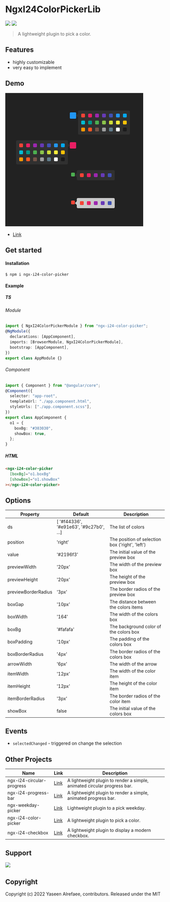 # NgxI24ColorPickerLib

[![](https://img.shields.io/npm/v/ngx-i24-color-picker)](https://www.npmjs.com/package/ngx-i24-color-picker)
[![](https://img.shields.io/npm/l/ngx-i24-color-picker)](https://www.npmjs.com/package/ngx-i24-color-picker)
> A lightweight plugin to pick a color.

## Features

- highly customizable
- very easy to implement

## Demo

[![](https://raw.githubusercontent.com/yasref/ngx-i24-color-picker-lib/master/projects/demo/images/ngx-i24-color-picker.PNG)](https://stackblitz.com/edit/ngx-i24-color-picker-demo)

- [Link](https://stackblitz.com/edit/ngx-i24-color-picker-demo)

## Get started

#### Installation

```
$ npm i ngx-i24-color-picker
```

#### Example

##### TS

###### Module

```typescript
import { NgxI24ColorPickerModule } from "ngx-i24-color-picker";
@NgModule({
  declarations: [AppComponent],
  imports: [BrowserModule, NgxI24ColorPickerModule],
  bootstrap: [AppComponent],
})
export class AppModule {}
```

###### Component

```typescript
import { Component } from "@angular/core";
@Component({
  selector: "app-root",
  templateUrl: "./app.component.html",
  styleUrls: ["./app.component.scss"],
})
export class AppComponent {
  o1 = {
    boxBg: "#303030",
    showBox: true,
  };
}
```

##### HTML

```html
<ngx-i24-color-picker
  [boxBg]="o1.boxBg"
  [showBox]="o1.showBox"
></ngx-i24-color-picker>
```

## Options

| Property            | Default                                 | Description                                     |
| ------------------- | --------------------------------------- | ----------------------------------------------- |
| ds                  | [ '#f44336', '#e91e63', '#9c27b0', ...] | The list of colors                              |
| position            | 'right'                                 | The position of selection box ('right', 'left') |
| value               | '#2196f3'                               | The initial value of the preview box            |
| previewWidth        | '20px'                                  | The width of the preview box                    |
| previewHeight       | '20px'                                  | The height of the preview box                   |
| previewBorderRadius | '3px'                                   | The border radios of the preview box            |
| boxGap              | '10px'                                  | The distance between the colors items           |
| boxWidth            | '164'                                   | The width of the colors box                     |
| boxBg               | '#fafafa'                               | The background color of the colors box          |
| boxPadding          | '10px'                                  | The padding of the colors box                   |
| boxBorderRadius     | '4px'                                   | The border radios of the colors box             |
| arrowWidth          | '6px'                                   | The width of the arrow                          |
| itemWidth           | '12px'                                  | The width of the color item                     |
| itemHeight          | '12px'                                  | The height of the color item                    |
| itemBorderRadius    | '3px'                                   | The border radios of the color item             |
| showBox             | false                                   | The initial value of the colors box             |

## Events

- `selectedChanged` - triggered on change the selection

## Other Projects
| Name | Link | Description|
| - | - | - |
| ngx-i24-circular-progress | [Link](https://www.npmjs.com/package/ngx-i24-circular-progress) | A lightweight plugin to render a simple, animated circular progress bar.      |
| ngx-i24-progress-bar      | [Link](https://www.npmjs.com/package/ngx-i24-progress-bar)      | A lightweight plugin to render a simple, animated progress bar.               |
| ngx-weekday-picker        | [Link](https://www.npmjs.com/package/ngx-weekday-picker)        | Lightweight plugin to a pick weekday.                                         |
| ngx-i24-color-picker      | [Link](https://www.npmjs.com/package/ngx-i24-color-picker)      | A lightweight plugin to pick a color.                                         |
| ngx-i24-checkbox          | [Link](https://www.npmjs.com/package/ngx-i24-checkbox)      | A lightweight plugin to display a modern checkbox.                                |

## Support

[![](https://cdn.buymeacoffee.com/buttons/v2/default-yellow.png)](https://www.buymeacoffee.com/yaseenref)

## Copyright
Copyright (c) 2022 Yaseen Alrefaee, contributors. Released under the MIT
 

<!--
This project was generated with [Angular CLI](https://github.com/angular/angular-cli) version 14.0.4.

## Development server

Run `ng serve` for a dev server. Navigate to `http://localhost:4200/`. The application will automatically reload if you change any of the source files.

## Code scaffolding

Run `ng generate component component-name` to generate a new component. You can also use `ng generate directive|pipe|service|class|guard|interface|enum|module`.

## Build

Run `ng build` to build the project. The build artifacts will be stored in the `dist/` directory.

## Running unit tests

Run `ng test` to execute the unit tests via [Karma](https://karma-runner.github.io).

## Running end-to-end tests

Run `ng e2e` to execute the end-to-end tests via a platform of your choice. To use this command, you need to first add a package that implements end-to-end testing capabilities.

## Further help

To get more help on the Angular CLI use `ng help` or go check out the [Angular CLI Overview and Command Reference](https://angular.io/cli) page. -->
